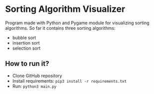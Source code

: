 # Sorting Algorithm Visualizer

Program made with Python and Pygame module for visualizing sorting algorithms. So far it contains three sorting algorithms:
- bubble sort
- insertion sort
- selection sort

## How to run it?

- Clone GitHub repository
- Install requirements: `pip3 install -r requirements.txt`
- Run: `python3 main.py`
